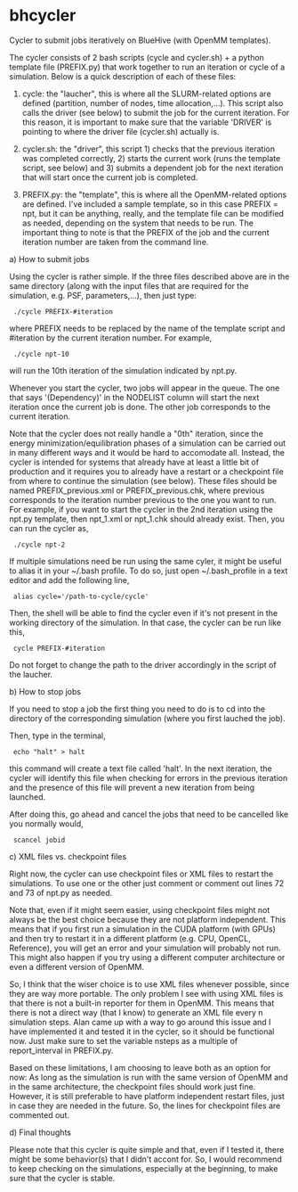 # bhcycler
Cycler to submit jobs iteratively on BlueHive (with OpenMM templates).

The cycler consists of 2 bash scripts (cycle and cycler.sh) + a python
template file (PREFIX.py) that work together to run an iteration or
cycle of a simulation. Below is a quick description of each of these
files:

1. cycle: the "laucher", this is where all the SLURM-related options
   	  are defined (partition, number of nodes, time
   	  allocation,...).  This script also calls the driver (see
   	  below) to submit the job for the current iteration. For this
   	  reason, it is important to make sure that the variable
   	  'DRIVER' is pointing to where the driver file (cycler.sh)
   	  actually is.

2. cycler.sh: the "driver", this script 1) checks that the previous
   	      iteration was completed correctly, 2) starts the current
   	      work (runs the template script, see below) and 3)
   	      submits a dependent job for the next iteration that will start
	      once the current job is completed.

3. PREFIX.py: the "template", this is where all the OpenMM-related
   	   options are defined. I've included a sample template, so in
   	   this case PREFIX = npt, but it can be anything, really, and
   	   the template file can be modified as needed, depending on
   	   the system that needs to be run. The important thing to
   	   note is that the PREFIX of the job and the current
   	   iteration number are taken from the command line.



a) How to submit jobs

Using the cycler is rather simple. If the three files described above
are in the same directory (along with the input files that are
required for the simulation, e.g. PSF, parameters,...), then just
type:

     ./cycle PREFIX-#iteration

where PREFIX needs to be replaced by the name of the template script
and #iteration by the current iteration number. For example,

     ./cycle npt-10

will run the 10th iteration of the simulation indicated by npt.py.

Whenever you start the cycler, two jobs will appear in the queue. The
one that says '(Dependency)' in the NODELIST column will start the next
iteration once the current job is done. The other job corresponds to the
current iteration.

Note that the cycler does not really handle a "0th" iteration, since
the energy minimization/equilibration phases of a simulation can be
carried out in many different ways and it would be hard to accomodate
all. Instead, the cycler is intended for systems that already have at
least a little bit of production and it requires you to already have a
restart or a checkpoint file from where to continue the simulation
(see below). These files should be named PREFIX_previous.xml or
PREFIX_previous.chk, where previous corresponds to the iteration number
previous to the one you want to run. For example, if you want to start
the cycler in the 2nd iteration using the npt.py template, then
npt_1.xml or npt_1.chk should already exist. Then, you can run the
cycler as,

     ./cycle npt-2

If multiple simulations need be run using the same cyler, it might be
useful to alias it in your ~/.bash profile. To do so, just open
~/.bash_profile in a text editor and add the following line,

     alias cycle='/path-to-cycle/cycle'

Then, the shell will be able to find the cycler even if it's not
present in the working directory of the simulation. In that case, the
cycler can be run like this,

     cycle PREFIX-#iteration

Do not forget to change the path to the driver accordingly in the
script of the laucher.



b) How to stop jobs

If you need to stop a job the first thing you need to do is to cd
into the directory of the corresponding simulation (where you first
lauched the job).

Then, type in the terminal,

     echo "halt" > halt

this command will create a text file called 'halt'. In the next
iteration, the cycler will identify this file when checking for errors
in the previous iteration and the presence of this file will prevent
a new iteration from being launched.

After doing this, go ahead and cancel the jobs that need to be
cancelled like you normally would,

     scancel jobid



c) XML files vs. checkpoint files

Right now, the cycler can use checkpoint files or XML files to restart
the simulations. To use one or the other just comment or comment out
lines 72 and 73 of npt.py as needed.

Note that, even if it might seem easier, using checkpoint files might
not always be the best choice because they are not platform
independent. This means that if you first run a simulation in the CUDA
platform (with GPUs) and then try to restart it in a different
platform (e.g. CPU, OpenCL, Reference), you will get an error and your
simulation will probably not run. This might also happen if you try
using a different computer architecture or even a different version of
OpenMM.

So, I think that the wiser choice is to use XML files whenever
possible, since they are way more portable. The only problem I see
with using XML files is that there is not a built-in reporter for them
in OpenMM. This means that there is not a direct way (that I know) to
generate an XML file every n simulation steps. Alan came up with a way
to go around this issue and I have implemented it and tested it in the
cycler, so it should be functional now. Just make sure to set the
variable nsteps as a multiple of report_interval in PREFIX.py.

Based on these limitations, I am choosing to leave both as an option for now: As
long as the simulation is run with the same version of OpenMM and in
the same architecture, the checkpoint files should work just
fine. However, it is still preferable to have platform independent restart
files, just in case they are needed in the future. So, the lines for checkpoint files
are commented out.



d) Final thoughts

Please note that this cycler is quite simple and that, even if I
tested it, there might be some behavior(s) that I didn't accont
for. So, I would recommend to keep checking on the simulations,
especially at the beginning, to make sure that the cycler is stable.

